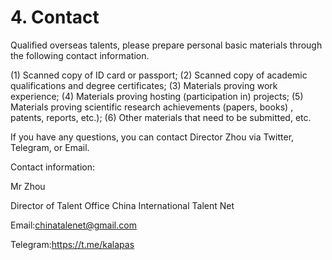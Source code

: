 # 4. Contact

Qualified overseas talents, please prepare personal basic materials through the following contact information.

(1) Scanned copy of ID card or passport; (2) Scanned copy of academic qualifications and degree certificates; (3) Materials proving work experience; (4) Materials proving hosting (participation in) projects; (5) Materials proving scientific research achievements (papers, books) , patents, reports, etc.); (6) Other materials that need to be submitted, etc.

If you have any questions, you can contact Director Zhou via Twitter, Telegram, or Email.

Contact information:

Mr Zhou

Director of Talent Office China International Talent Net

Email:chinatalenet@gmail.com

Telegram:https://t.me/kalapas
